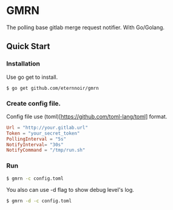 # GMRN

The polling base gitlab merge request notifier. With Go/Golang.

## Quick Start

### Installation

Use go get to install.

```
$ go get github.com/eternnoir/gmrn
```

### Create config file.

Config file use (toml)[https://github.com/toml-lang/toml] format.

```toml
Url = "http://your.gitlab.url"
Token = "your_secret_token"
PollingInterval = "5s"
NotifyInterval= "30s"
NotifyCommand = "/tmp/run.sh"

```

### Run

```bash
$ gmrn -c config.toml
```

You also can use -d flag to show debug level's log.

```bash
$ gmrn -d -c config.toml
```
